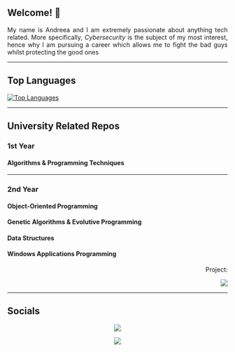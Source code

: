 ## Welcome! 👋
<p align="justify">My name is Andreea and I am extremely passionate about anything tech related. 
More specifically, <i>Cybersecurity</i> is the subject of my most interest, hence why I am pursuing a career which allows me to fight the bad guys whilst protecting the good ones</p>

---

## Top Languages
[![Top Languages](https://github-readme-stats.vercel.app/api/top-langs/?username=andreea-burada&layout=compact&hide_border=true&hide_title=true&theme=vue-dark&bg_color=161A22)](https://github.com/andreea-burada/github-readme-stats)

---

## University Related Repos

### 1st Year

#### Algorithms & Programming Techniques

---

### 2nd Year

#### Object-Oriented Programming

#### Genetic Algorithms & Evolutive Programming

#### Data Structures

#### Windows Applications Programming

<p align="right" style="margin-bottom:0;">
Project:
</p>
<p align="right">
<img src="https://img.shields.io/badge/C%23-239120?style=for-the-badge&logo=c-sharp&logoColor=white"/>
</p>

---

## Socials
<p align="center" style="margin : 0; padding-top:0;">
<a href= "https://www.linkedin.com/in/andreea-daniela-burada">
<img src="https://img.shields.io/badge/LinkedIn-0077B5?style=for-the-badge&logo=linkedin&logoColor=white"/>
</a>
</p>

<p align="center">
<a href="mailto:burada.andreea@outlook.com">
<img src="https://img.shields.io/badge/Microsoft_Outlook-0078D4?style=for-the-badge&logo=microsoft-outlook&logoColor=white"/>
</a>
</p>




<!--
**andreea-burada/andreea-burada** is a ✨ _special_ ✨ repository because its `README.md` (this file) appears on your GitHub profile.

Here are some ideas to get you started:

- 🔭 I’m currently working on ...
- 🌱 I’m currently learning ...
- 👯 I’m looking to collaborate on ...
- 🤔 I’m looking for help with ...
- 💬 Ask me about ...
- 📫 How to reach me: ...
- 😄 Pronouns: ...
- ⚡ Fun fact: ...
-->
